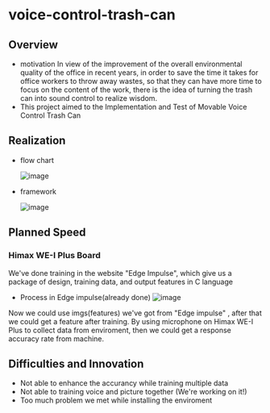 # voice-control-trash-can
## Overview
* motivation
    In view of the improvement of the overall environmental quality of the office in recent years, in order to save the time it takes for office workers to throw away wastes, so that they can have more time to focus on the content of the work, there is the idea of turning the trash can into sound control to realize wisdom.
* This project aimed to the Implementation and Test of Movable Voice Control Trash Can
## Realization
* flow chart

    ![image](https://user-images.githubusercontent.com/79617402/120102162-4e60bc00-c17c-11eb-97ce-8ad1de065f0f.png) 

* framework

    ![image](https://user-images.githubusercontent.com/79617402/120102177-591b5100-c17c-11eb-9688-2aa85cea6041.png)
## Planned Speed
### Himax WE-I Plus Board
We've done training in the website "Edge Impulse", which give us a package of design, training data, and output features in C language
* Process in Edge impulse(already done)
![image](https://user-images.githubusercontent.com/79617402/120102426-83b9d980-c17d-11eb-8eef-83dced374bbe.png)

Now we could use imgs(features) we've got from "Edge impulse" , after that we could get a feature after training. By using microphone on Himax WE-I Plus to collect data from enviroment, then we could get a response accuracy rate from machine.

## Difficulties and Innovation
* Not able to enhance the accurancy while training multiple data
* Not able to training voice and picture together (We're working on it!)
* Too much problem we met while installing the enviroment
